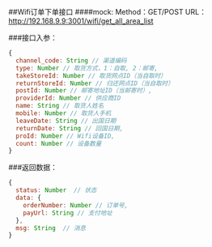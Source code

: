 ##Wifi订单下单接口
####mock:
Method：GET/POST
URL：<http://192.168.9.9:3001/wifi/get_all_area_list>

###接口入参：
```javascript
{
  channel_code: String // 渠道编码
  type: Number // 取货方式，1：自取, 2：邮寄,
  takeStoreId: Number // 取货网点ID（当自取时）
  returnStoreId: Number // 归还网点ID（当自取时）
  postId: Number // 邮寄地址ID（当邮寄时）,
  providerId: Number // 供应商ID
  name: String // 取货人姓名
  mobile: Number // 取货人手机
  leaveDate: String // 出国日期
  returnDate: String // 回国日期,
  proId: Number // Wifi设备ID,
  count: Number // 设备数量
}
```

###返回数据：
```javascript
{
  status: Number  // 状态
  data: {
    orderNumber: Number // 订单号,
    payUrl: String // 支付地址
  },
  msg: String  // 消息
}
```
